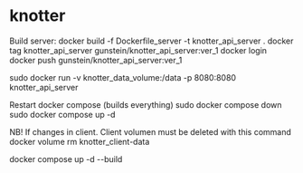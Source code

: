 # knotter
Build server:
docker build -f Dockerfile_server -t knotter_api_server .
docker tag knotter_api_server gunstein/knotter_api_server:ver_1
docker login
docker push gunstein/knotter_api_server:ver_1

sudo docker run -v knotter_data_volume:/data -p 8080:8080 knotter_api_server

Restart docker compose (builds everything)
sudo docker compose down
sudo docker compose up -d

NB! If changes in client. Client volumen must be deleted with this command
docker volume rm knotter_client-data

docker compose up -d --build